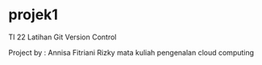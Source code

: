 # projek1
TI 22 Latihan Git Version Control

Project by : Annisa Fitriani Rizky
mata kuliah pengenalan cloud computing